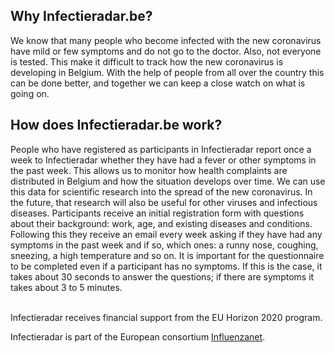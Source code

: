 ## Why Infectieradar.be?
We know that many people who become infected with the new coronavirus have mild or few symptoms and do not go to the doctor. Also, not everyone is tested. This make it difficult to track how the new coronavirus is developing in Belgium. With the help of people from all over the country this can be done better, and together we can keep a close watch on what is going on.

## How does Infectieradar.be work?
People who have registered as participants in Infectieradar report once a week to Infectieradar whether they have had a fever or other symptoms in the past week. This allows us to monitor how health complaints are distributed in Belgium and how the situation develops over time. We can use this data for scientific research into the spread of the new coronavirus. In the future, that research will also be useful for other viruses and infectious diseases.
Participants receive an initial registration form with questions about their background: work, age, and existing diseases and conditions. Following this they receive an email every week asking if they have had any symptoms in the past week and if so, which ones: a runny nose, coughing, sneezing, a high temperature and so on. It is important for the questionnaire to be completed even if a participant has no symptoms. If this is the case, it takes about 30 seconds to answer the questions; if there are symptoms it takes about 3 to 5 minutes.

</br>
Infectieradar receives financial support from the EU Horizon 2020 program.

Infectieradar is part of the European consortium [Influenzanet](https://influenzanet.info/home).
